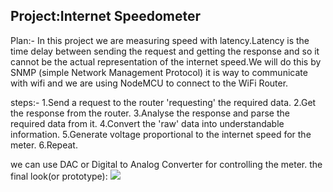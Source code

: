 
## Project:Internet Speedometer
Plan:-
In this project we are measuring speed with latency.Latency is the time delay between sending the request and getting the response and 
so it cannot be the actual representation of the internet speed.We will do this by SNMP (simple Network Management Protocol) it is way to communicate with wifi and we are using NodeMCU to connect to the WiFi Router.


steps:-
1.Send a request to the router 'requesting' the required data.
2.Get the response from the router.
3.Analyse the response and parse the required data from it.
4.Convert the 'raw' data into understandable information.
5.Generate voltage proportional to the internet speed for the meter.
6.Repeat.

we can use DAC or Digital to Analog Converter for controlling the meter.
the final look(or prototype):
![](https://content.instructables.com/F19/3Y5J/K9D1OJCV/F193Y5JK9D1OJCV.LARGE.jpg?auto=webp&frame=1&width=875&height=1024&fit=bounds)
